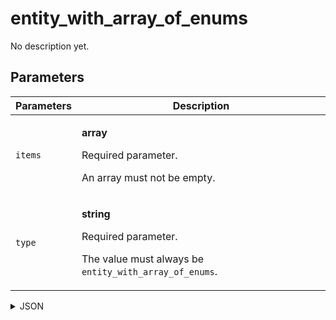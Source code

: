 # entity_with_array_of_enums
No description yet.

## Parameters
| Parameters | Description |
| --- | --- |
| `items` | <p>**array**</p><p>Required parameter.</p><p>An array must not be empty.</p> |
| `type` | <p>**string**</p><p>Required parameter.</p><p>The value must always be `entity_with_array_of_enums`.</p> |

<details>
<summary>JSON</summary>

```json
{
  type*: "entity_with_array_of_enums",
  items*: [ "string", ... ]
}
```
</details>
